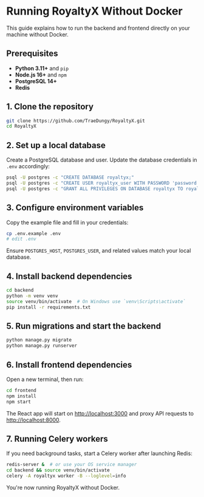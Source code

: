 # Running RoyaltyX Without Docker

This guide explains how to run the backend and frontend directly on your machine without Docker.

## Prerequisites

- **Python 3.11+** and `pip`
- **Node.js 16+** and `npm`
- **PostgreSQL 14+**
- **Redis**

## 1. Clone the repository

```bash
git clone https://github.com/TraeDungy/RoyaltyX.git
cd RoyaltyX
```

## 2. Set up a local database

Create a PostgreSQL database and user. Update the database credentials in `.env` accordingly:

```bash
psql -U postgres -c "CREATE DATABASE royaltyx;"
psql -U postgres -c "CREATE USER royaltyx_user WITH PASSWORD 'password';"
psql -U postgres -c "GRANT ALL PRIVILEGES ON DATABASE royaltyx TO royaltyx_user;"
```

## 3. Configure environment variables

Copy the example file and fill in your credentials:

```bash
cp .env.example .env
# edit .env
```

Ensure `POSTGRES_HOST`, `POSTGRES_USER`, and related values match your local database.

## 4. Install backend dependencies

```bash
cd backend
python -m venv venv
source venv/bin/activate  # On Windows use `venv\Scripts\activate`
pip install -r requirements.txt
```

## 5. Run migrations and start the backend

```bash
python manage.py migrate
python manage.py runserver
```

## 6. Install frontend dependencies

Open a new terminal, then run:

```bash
cd frontend
npm install
npm start
```

The React app will start on <http://localhost:3000> and proxy API requests to <http://localhost:8000>.

## 7. Running Celery workers

If you need background tasks, start a Celery worker after launching Redis:

```bash
redis-server &  # or use your OS service manager
cd backend && source venv/bin/activate
celery -A royaltyx worker -B --loglevel=info
```

You're now running RoyaltyX without Docker.


